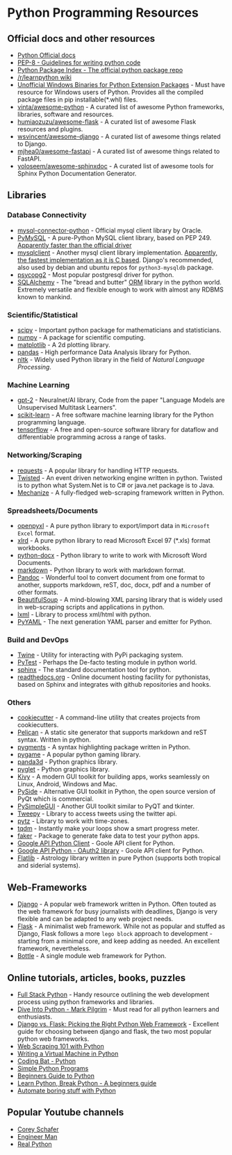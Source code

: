 # Python Programming Resources

## Official docs and other resources
- [Python Official docs](https://docs.python.org/)
- [PEP-8 - Guidelines for writing python code](https://www.python.org/dev/peps/pep-0008)
- [Python Package Index - The official python package repo](https://pypi.python.org/)
- [/r/learnpython wiki](https://www.reddit.com/r/learnpython/wiki/index#wiki_practice_python)
- [Unofficial Windows Binaries for Python Extension Packages](https://www.lfd.uci.edu/~gohlke/pythonlibs/) - Must have resource for Windows users of Python. Provides all the compiled package files in pip installable(*.whl) files.
- [vinta/awesome-python](https://github.com/vinta/awesome-python) - A curated list of awesome Python frameworks, libraries, software and resources.
- [humiaozuzu/awesome-flask](https://github.com/humiaozuzu/awesome-flask) - A curated list of awesome Flask resources and plugins.
- [wsvincent/awesome-django](https://github.com/wsvincent/awesome-django) - A curated list of awesome things related to Django.
- [mjhea0/awesome-fastapi](https://github.com/mjhea0/awesome-fastapi) - A curated list of awesome things related to FastAPI.
- [yoloseem/awesome-sphinxdoc](https://github.com/yoloseem/awesome-sphinxdoc) - A curated list of awesome tools for Sphinx Python Documentation Generator.

## Libraries

### Database Connectivity
- [mysql-connector-python](mysql-connector-python) - Official mysql client library by Oracle.
- [PyMySQL](https://pypi.org/project/PyMySQL/) - A pure-Python MySQL client library, based on PEP 249. [Apparently faster than the official driver](https://stackoverflow.com/a/25724855/849365)
- [mysqlclient](https://pypi.org/project/mysqlclient/) - Another mysql client library implementation.  [Apparently, the fastest implementation as it is C based](https://stackoverflow.com/a/25724855/849365). Django's recommended, also used by debian and ubuntu repos for `python3-mysqldb` package.
- [psycopg2](https://pypi.org/project/psycopg2/) - Most popular postgresql driver for python.
- [SQLAlchemy](http://www.sqlalchemy.org/) - The "bread and butter" [ORM](https://en.wikipedia.org/wiki/Object-relational_mapping) library in the python world. Extremely versatile and flexible enough to work with almost any RDBMS known to mankind.

### Scientific/Statistical
- [scipy](https://docs.scipy.org) - Important python package for mathematicians and statisticians.
- [numpy](http://www.numpy.org/) - A package for scientific computing.
- [matplotlib](http://matplotlib.org/) - A 2d plotting library.
- [pandas](http://pandas.pydata.org/) - High performance Data Analysis library for Python.
- [nltk](http://www.nltk.org/) - Widely used Python library in the field of *Natural Language Processing*.

### Machine Learning
- [gpt-2](https://github.com/openai/gpt-2) - Neuralnet/AI library, Code from the paper "Language Models are Unsupervised Multitask Learners".
- [scikit-learn](https://scikit-learn.org/) - A free software machine learning library for the Python programming language.
- [tensorflow](https://www.tensorflow.org/) - A free and open-source software library for dataflow and differentiable programming across a range of tasks.

### Networking/Scraping
- [requests](http://docs.python-requests.org/en/latest/) - A popular library for handling HTTP requests.
- [Twisted](https://twistedmatrix.com/) - An event driven networking engine written in python. Twisted is to python what System.Net is to C# or java.net package is to Java.
- [Mechanize](https://pypi.python.org/pypi/mechanize/) - A fully-fledged web-scraping framework written in Python.

### Spreadsheets/Documents
- [openpyxl](https://openpyxl.readthedocs.io) - A pure python library to export/import data in `Microsoft Excel` format.
- [xlrd](https://blogs.harvard.edu/rprasad/2014/06/16/reading-excel-with-python-xlrd/) - A pure python library to read Microsoft Excel 97 (*.xls) format workbooks.
- [python-docx](https://python-docx.readthedocs.io) - Python library to write to work with Microsoft Word Documents.
- [markdown](https://pypi.org/project/Markdown/) - Python library to work with markdown format.
- [Pandoc](https://pandoc.org) - Wonderful tool to convert document from one format to another, supports markdown, reST, doc, docx, pdf and a number of other formats.
- [BeautifulSoup](http://www.crummy.com/software/BeautifulSoup/) - A mind-blowing XML parsing library that is widely used in web-scraping scripts and applications in python.
- [lxml](https://lxml.de) - Library to process xml/html with python.
- [PyYAML](https://github.com/yaml/pyyaml) - The next generation YAML parser and emitter for Python.

### Build and DevOps
- [Twine](https://github.com/pypa/twine/) - Utility for interacting with PyPi packaging system.
- [PyTest](https://github.com/pytest-dev/pytest) - Perhaps the De-facto testing module in python world.
- [sphinx](https://www.sphinx-doc.org/en/master/usage/quickstart.html) - The standard documentation tool for python.
- [readthedocs.org](https://readthedocs.org) - Online document hosting facility for pythonistas, based on Sphinx and integrates with github repositories and hooks.

### Others
- [cookiecutter](https://github.com/cookiecutter/cookiecutter) - A command-line utility that creates projects from cookiecutters.
- [Pelican](https://github.com/getpelican/pelican) - A static site generator that supports markdown and reST syntax. Written in python.
- [pygments](https://pypi.org/project/Pygments/) - A syntax highlighting package written in Python.
- [pygame](http://pygame.org/) - A popular python gaming library.
- [panda3d](https://www.panda3d.org/) - Python graphics library.
- [pyglet](http://www.pyglet.org/) - Python graphics library.
- [Kivy](https://en.wikipedia.org/wiki/Kivy) - A modern GUI toolkit for building apps, works seamlessly on Linux, Android, Windows and Mac.
- [PySide](https://en.wikipedia.org/wiki/PySide) - Alternative GUI toolkit in Python, the open source version of PyQt which is commercial.
- [PySimpleGUI](https://pysimplegui.readthedocs.io/) - Another GUI toolkit similar to PyQT and tkinter.
- [Tweepy](http://tweepy.readthedocs.io/) - Library to access tweets using the twitter api.
- [pytz](https://pypi.org/project/pytz/) - Library to work with time-zones.
- [tqdm](https://github.com/tqdm/tqdm) - Instantly make your loops show a smart progress meter.
- [faker](https://github.com/joke2k/faker) - Package to generate fake data to test your python apps.
- [Google API Python Client](https://github.com/googleapis/google-api-python-client) - Goole API client for Python.
- [Google API Python - OAuth2 library](https://github.com/googleapis/oauth2client) - Goole API client for Python.
- [Flatlib](https://github.com/flatangle/flatlib) - Astrology library written in pure Python (supports both tropical and siderial systems).

## Web-Frameworks
- [Django](https://www.djangoproject.com/) - A popular web framework written in Python. Often touted as the web framework for busy journalists with deadlines, Django is very flexible and can be adapted to any web project needs.
- [Flask](http://flask.pocoo.org) - A minimalist web framework. While not as popular and stuffed as Django, Flask follows a more `lego block` approach to development - starting from a minimal core, and keep adding as needed. An excellent framework, nevertheless.
- [Bottle](http://bottlepy.org/) - A single module web framework for Python.

## Online tutorials, articles, books, puzzles
- [Full Stack Python](https://fullstackpython.com) - Handy resource outlining the web development process using python frameworks and libraries.
- [Dive Into Python - Mark Pilgrim](https://linux.die.net/diveintopython/html/toc/index.html) - Must read for all python learners and enthusiasts.
- [Django vs. Flask: Picking the Right Python Web Framework](https://www.tivix.com/blog/django-vs-flask-picking-the-right-python-framework) - Excellent guide for choosing between django and flask, the two most popular python web frameworks.
- [Web Scraping 101 with Python](http://www.gregreda.com/2013/03/03/web-scraping-101-with-python/)
- [Writing a Virtual Machine in Python](http://pythonguy.wordpress.com/2008/04/17/writing-a-virtual-machine-in-python/)
- [Coding Bat - Python](http://codingbat.com/python)
- [Simple Python Programs](https://wiki.python.org/moin/SimplePrograms)
- [Beginners Guide to Python](https://wiki.python.org/moin/BeginnersGuide)
- [Learn Python, Break Python - A beginners guide](http://learnpythonbreakpython.com/)
- [Automate boring stuff with Python](http://automatetheboringstuff.com/)

## Popular Youtube channels

- [Corey Schafer](https://www.youtube.com/channel/UCCezIgC97PvUuR4_gbFUs5g)
- [Engineer Man](https://www.youtube.com/channel/UCrUL8K81R4VBzm-KOYwrcxQ)
- [Real Python](https://www.youtube.com/channel/UCI0vQvr9aFn27yR6Ej6n5UA)
